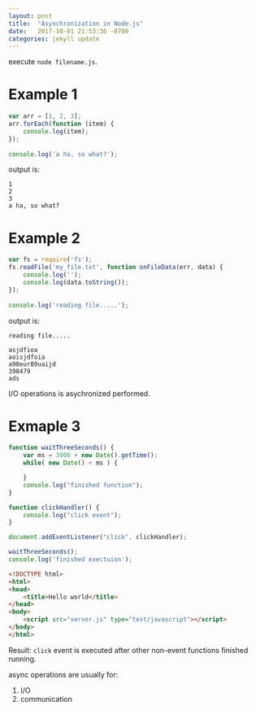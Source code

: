 ```yaml
---
layout: post
title:  "Asynchronization in Node.js"
date:   2017-10-01 21:53:36 -0700
categories: jekyll update
---
```

execute `node filename.js`.

# Example 1
```javascript
var arr = [1, 2, 3]; 
arr.forEach(function (item) { 
    console.log(item); 
}); 
 
console.log('a ha, so what?'); 

```
output is:
```
1
2
3
a ha, so what?
```

# Example 2
```javascript
var fs = require('fs'); 
fs.readFile('my_file.txt', function onFileData(err, data) { 
    console.log(''); 
    console.log(data.toString()); 
}); 
  
console.log('reading file.....'); 
```
output is:
```
reading file.....

asjdfioa
aoisjdfoia
a98eur89uaijd
398479
ads
```
I/O operations is asychronized performed. 




# Exmaple 3

```javascript
function waitThreeSeconds() {
    var ms = 3000 + new Date().getTime();
    while( new Date() < ms ) {

    }
    console.log("finished function");
}

function clickHandler() {
    console.log("click event");
}

document.addEventListener("click", clickHandler);

waitThreeSeconds();
console.log('finished exectuion');
```

```html
<!DOCTYPE html>
<html>
<head>
    <title>Hello world</title>
</head>
<body>
    <script src="server.js" type="text/javascript"></script>
</body>
</html>
```

Result:
`click` event is executed after other non-event functions finished running.


async operations are usually for:
1. I/O
2. communication








